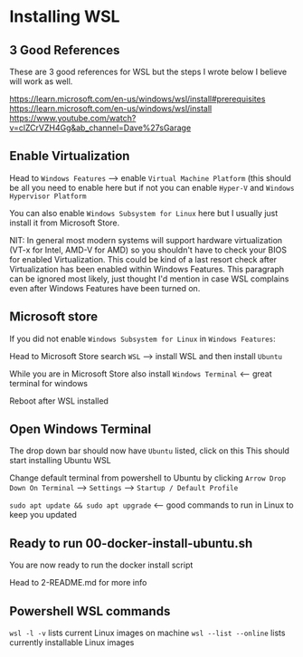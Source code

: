 # Installing WSL

## 3 Good References
These are 3 good references for WSL but the steps I wrote below I believe will work as well.

https://learn.microsoft.com/en-us/windows/wsl/install#prerequisites
https://learn.microsoft.com/en-us/windows/wsl/install
https://www.youtube.com/watch?v=clZCrVZH4Gg&ab_channel=Dave%27sGarage

## Enable Virtualization

Head to `Windows Features` --> enable `Virtual Machine Platform` (this should be all you need to enable here but if not you can enable `Hyper-V` and `Windows Hypervisor Platform`

You can also enable `Windows Subsystem for Linux` here but I usually just install it from Microsoft Store.

NIT: In general most modern systems will support hardware virtualization (VT-x for Intel, AMD-V for AMD) so you shouldn't have to check your BIOS for enabled Virtualization. This could be kind of a last resort check after Virtualization has been enabled within Windows Features. This paragraph can be ignored most likely, just thought I'd mention in case WSL complains even after Windows Features have been turned on.

## Microsoft store

If you did not enable `Windows Subsystem for Linux` in `Windows Features`:

Head to Microsoft Store search `WSL` --> install WSL and then install `Ubuntu`

While you are in Microsoft Store also install `Windows Terminal` <-- great terminal for windows

Reboot after WSL installed

## Open Windows Terminal

The drop down bar should now have `Ubuntu` listed, click on this
This should start installing Ubuntu WSL

Change default terminal from powershell to Ubuntu by clicking `Arrow Drop Down On Terminal` --> `Settings` --> `Startup / Default Profile`

`sudo apt update && sudo apt upgrade` <-- good commands to run in Linux to keep you updated

## Ready to run 00-docker-install-ubuntu.sh

You are now ready to run the docker install script

Head to 2-README.md for more info

## Powershell WSL commands
`wsl -l -v` lists current Linux images on machine
`wsl --list --online` lists currently installable Linux images
